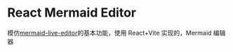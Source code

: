 # React Mermaid Editor

模仿[mermaid-live-editor](https://github.com/mermaid-js/mermaid-live-editor)的基本功能，使用 React+Vite 实现的，Mermaid 编辑器

